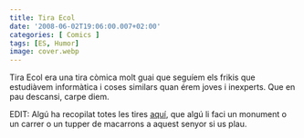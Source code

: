 ```yaml
---
title: Tira Ecol
date: '2008-06-02T19:06:00.007+02:00'
categories: [ Comics ]
tags: [ES, Humor]
image: cover.webp
---
```


Tira Ecol era una tira còmica molt guai que seguíem els frikis que estudiàvem informàtica i coses similars quan érem joves i inexperts. Que en pau descansi, carpe diem.

EDIT: Algú ha recopilat totes les tires [aquí](https://github.com/nasciiboy/tira-ecol), que algú li faci un monument o un carrer o un tupper de macarrons a aquest senyor si us plau.
